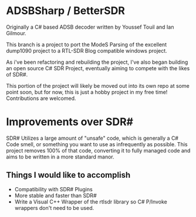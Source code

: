 ADSBSharp / BetterSDR
=========
Originally a C# based ADSB decoder written by Youssef Touil and Ian Gilmour.

This branch is a project to port the ModeS Parsing of the excellent dump1090 project to a RTL-SDR Blog compatible windows project.

As i've been refactoring and rebuilding the project, I've also began building an open source C# SDR Project, eventually aiming to compete with the likes of SDR#. 

This portion of the project will likely be moved out into its own repo at some point soon, but for now, this is just a hobby project in my free time! Contributions are welcomed.

Improvements over SDR#
=========
SDR# Utilizes a large amount of "unsafe" code, which is generally a C# Code smell, or something you want to use as infrequently as possible. This project removes 100% of that code, converting it to fully managed code and aims to be written in a more standard manor.

## Things I would like to accomplish
- Compatibility with SDR# Plugins
- More stable and faster than SDR#
- Write a Visual C++ Wrapper of the rtlsdr library so C# P/Invoke wrappers don't need to be used.

